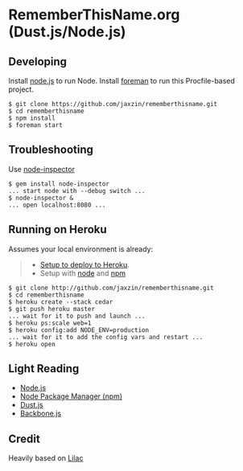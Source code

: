 # RememberThisName.org (Dust.js/Node.js)

## Developing

Install [node.js](http://nodejs.org/) to run Node.
Install [foreman](http://ddollar.github.com/foreman/) to run this Procfile-based project.

    $ git clone https://github.com/jaxzin/rememberthisname.git
    $ cd rememberthisname
    $ npm install
    $ foreman start

## Troubleshooting

Use [node-inspector](https://github.com/dannycoates/node-inspector)

    $ gem install node-inspector
    ... start node with --debug switch ...
    $ node-inspector &
    ... open localhost:8080 ...

## Running on Heroku

Assumes your local environment is already:

> * [Setup to deploy to Heroku](http://devcenter.heroku.com/articles/quickstart).
> * Setup with [node](http://nodejs.org/) and [npm](http://npmjs.org/)


    $ git clone http://github.com/jaxzin/rememberthisname.git
    $ cd rememberthisname
    $ heroku create --stack cedar
    $ git push heroku master
    ... wait for it to push and launch ...
    $ heroku ps:scale web=1
    $ heroku config:add NODE_ENV=production
    ... wait for it to add the config vars and restart ...
    $ heroku open

## Light Reading

* [Node.js](http://nodejs.org/)
* [Node Package Manager (npm)](http://npmjs.org/)
* [Dust.js](http://akdubya.github.com/dustjs/)
* [Backbone.js](http://documentcloud.github.com/backbone/)

## Credit

Heavily based on [Lilac](https://github.com/brikis98/lilac/)